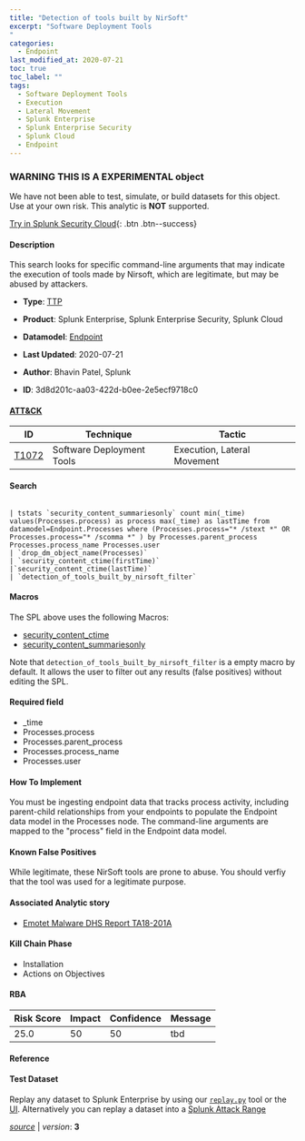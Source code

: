 ```yaml
---
title: "Detection of tools built by NirSoft"
excerpt: "Software Deployment Tools
"
categories:
  - Endpoint
last_modified_at: 2020-07-21
toc: true
toc_label: ""
tags:
  - Software Deployment Tools
  - Execution
  - Lateral Movement
  - Splunk Enterprise
  - Splunk Enterprise Security
  - Splunk Cloud
  - Endpoint
---
```


###  WARNING THIS IS A EXPERIMENTAL object
We have not been able to test, simulate, or build datasets for this object. Use at your own risk. This analytic is **NOT** supported.


[Try in Splunk Security Cloud](https://www.splunk.com/en_splunk_app_enrichmentus/cyber-security.html){: .btn .btn--success}

#### Description

This search looks for specific command-line arguments that may indicate the execution of tools made by Nirsoft, which are legitimate, but may be abused by attackers.

- **Type**: [TTP](https://github.com/splunk/security_content/wiki/object-Analytic-Types)
- **Product**: Splunk Enterprise, Splunk Enterprise Security, Splunk Cloud
- **Datamodel**: [Endpoint](https://docs.splunk.com/Documentation/CIM/latest/User/Endpoint)

- **Last Updated**: 2020-07-21
- **Author**: Bhavin Patel, Splunk
- **ID**: 3d8d201c-aa03-422d-b0ee-2e5ecf9718c0


#### [ATT&CK](https://attack.mitre.org/)

| ID             | Technique        |  Tactic             |
| -------------- | ---------------- |-------------------- |
| [T1072](https://attack.mitre.org/techniques/T1072/) | Software Deployment Tools | Execution, Lateral Movement |

#### Search

```

| tstats `security_content_summariesonly` count min(_time) values(Processes.process) as process max(_time) as lastTime from datamodel=Endpoint.Processes where (Processes.process="* /stext *" OR Processes.process="* /scomma *" ) by Processes.parent_process Processes.process_name Processes.user 
| `drop_dm_object_name(Processes)` 
| `security_content_ctime(firstTime)` 
|`security_content_ctime(lastTime)` 
| `detection_of_tools_built_by_nirsoft_filter`
```

#### Macros
The SPL above uses the following Macros:
* [security_content_ctime](https://github.com/splunk/security_content/blob/develop/macros/security_content_ctime.yml)
* [security_content_summariesonly](https://github.com/splunk/security_content/blob/develop/macros/security_content_summariesonly.yml)

Note that `detection_of_tools_built_by_nirsoft_filter` is a empty macro by default. It allows the user to filter out any results (false positives) without editing the SPL.

#### Required field
* _time
* Processes.process
* Processes.parent_process
* Processes.process_name
* Processes.user


#### How To Implement
You must be ingesting endpoint data that tracks process activity, including parent-child relationships from your endpoints to populate the Endpoint data model in the Processes node. The command-line arguments are mapped to the "process" field in the Endpoint data model.

#### Known False Positives
While legitimate, these NirSoft tools are prone to abuse. You should verfiy that the tool was used for a legitimate purpose.

#### Associated Analytic story
* [Emotet Malware  DHS Report TA18-201A ](/stories/emotet_malware__dhs_report_ta18-201a_)


#### Kill Chain Phase
* Installation
* Actions on Objectives



#### RBA

| Risk Score  | Impact      | Confidence   | Message      |
| ----------- | ----------- |--------------|--------------|
| 25.0 | 50 | 50 | tbd |




#### Reference


#### Test Dataset
Replay any dataset to Splunk Enterprise by using our [`replay.py`](https://github.com/splunk/attack_data#using-replaypy) tool or the [UI](https://github.com/splunk/attack_data#using-ui).
Alternatively you can replay a dataset into a [Splunk Attack Range](https://github.com/splunk/attack_range#replay-dumps-into-attack-range-splunk-server)



[*source*](https://github.com/splunk/security_content/tree/develop/detections/experimental/endpoint/detection_of_tools_built_by_nirsoft.yml) \| *version*: **3**